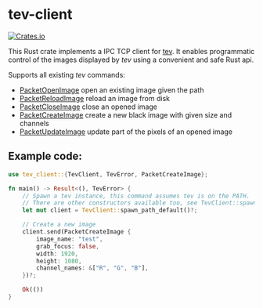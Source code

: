 # tev-client

[![Crates.io](https://img.shields.io/crates/v/tev_client)](https://crates.io/crates/tev_client)

<!--
Everything within the cargo-sync-readme comments is autogenerated based on the crate-level docs in lib.rs.
DO NOT EDIT MANUALLY
-->

<!-- cargo-sync-readme start -->

This Rust crate implements a IPC TCP client for [tev](https://github.com/Tom94/tev).
It enables programmatic control of the images displayed by _tev_ using a convenient and safe Rust api.

Supports all existing _tev_ commands:
* [PacketOpenImage](https://docs.rs/tev_client/latest/tev_client/struct.PacketOpenImage.html) open an existing image given the path
* [PacketReloadImage](https://docs.rs/tev_client/latest/tev_client/struct.PacketReloadImage.html) reload an image from disk
* [PacketCloseImage](https://docs.rs/tev_client/latest/tev_client/struct.PacketCloseImage.html) close an opened image
* [PacketCreateImage](https://docs.rs/tev_client/latest/tev_client/struct.PacketCreateImage.html) create a new black image with given size and channels
* [PacketUpdateImage](https://docs.rs/tev_client/latest/tev_client/struct.PacketUpdateImage.html) update part of the pixels of an opened image

## Example code:

```rust
use tev_client::{TevClient, TevError, PacketCreateImage};

fn main() -> Result<(), TevError> {
    // Spawn a tev instance, this command assumes tev is on the PATH.
    // There are other constructors available too, see TevClient::spawn and TevClient::wrap.
    let mut client = TevClient::spawn_path_default()?;

    // Create a new image
    client.send(PacketCreateImage {
        image_name: "test",
        grab_focus: false,
        width: 1920,
        height: 1080,
        channel_names: &["R", "G", "B"],
    })?;

    Ok(())
}
```

<!-- cargo-sync-readme end -->
